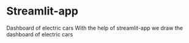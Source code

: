 # Streamlit-app
Dashboard of electric cars
With the help of streamlit-app we draw the dashboard of electric cars 
